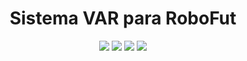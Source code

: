 <h1 align="center">Sistema VAR para RoboFut</h1>
<p align="center">
  <img src="https://img.shields.io/badge/python-3.10+-blue?logo=python">
  <img src="https://img.shields.io/badge/OpenCV-enabled-green?logo=opencv">
  <img src="https://img.shields.io/badge/CustomTkinter-GUI-blueviolet">
  <img src="https://img.shields.io/badge/Proyecto-BALAM-important?style=flat-square">
</p>
